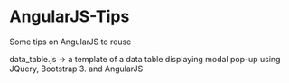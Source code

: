 # AngularJS-Tips
Some tips on AngularJS to reuse

data_table.js -> a template of a data table displaying modal pop-up using JQuery, Bootstrap 3. and AngularJS
